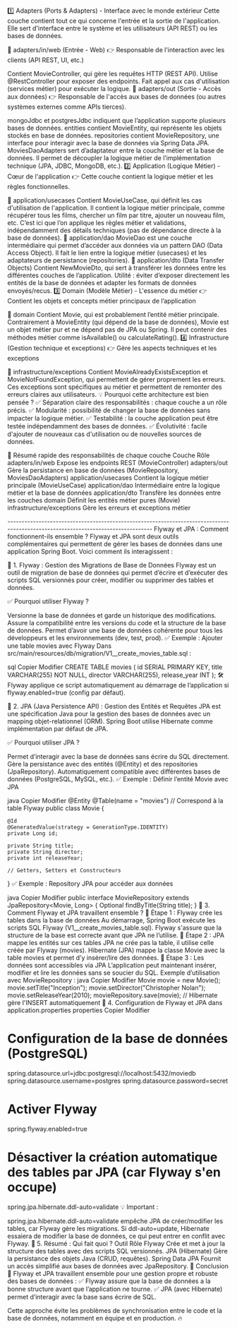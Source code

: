 1️⃣ Adapters (Ports & Adapters) - Interface avec le monde extérieur
Cette couche contient tout ce qui concerne l'entrée et la sortie de l'application. Elle sert d'interface entre le système et les utilisateurs (API REST) ou les bases de données.

📂 adapters/in/web (Entrée - Web)
👉 Responsable de l'interaction avec les clients (API REST, UI, etc.)

Contient MovieController, qui gère les requêtes HTTP (REST API).
Utilise @RestController pour exposer des endpoints.
Fait appel aux cas d'utilisation (services métier) pour exécuter la logique.
📂 adapters/out (Sortie - Accès aux données)
👉 Responsable de l'accès aux bases de données (ou autres systèmes externes comme APIs tierces).

mongoJdbc et postgresJdbc indiquent que l’application supporte plusieurs bases de données.
entities contient MovieEntity, qui représente les objets stockés en base de données.
repositories contient MovieRepository, une interface pour interagir avec la base de données via Spring Data JPA.
MoviesDaoAdapters sert d’adaptateur entre la couche métier et la base de données. Il permet de découpler la logique métier de l’implémentation technique (JPA, JDBC, MongoDB, etc.).
2️⃣ Application (Logique Métier) - Cœur de l'application
👉 Cette couche contient la logique métier et les règles fonctionnelles.

📂 application/usecases
Contient MovieUseCase, qui définit les cas d'utilisation de l'application.
Il contient la logique métier principale, comme récupérer tous les films, chercher un film par titre, ajouter un nouveau film, etc.
C’est ici que l’on applique les règles métier et validations, indépendamment des détails techniques (pas de dépendance directe à la base de données).
📂 application/dao
MovieDao est une couche intermédiaire qui permet d’accéder aux données via un pattern DAO (Data Access Object).
Il fait le lien entre la logique métier (usecases) et les adaptateurs de persistance (repositories).
📂 application/dto (Data Transfer Objects)
Contient NewMovieDto, qui sert à transférer les données entre les différentes couches de l’application.
Utilité : éviter d’exposer directement les entités de la base de données et adapter les formats de données envoyés/recus.
3️⃣ Domain (Modèle Métier) - L'essence du métier
👉 Contient les objets et concepts métier principaux de l’application

📂 domain
Contient Movie, qui est probablement l’entité métier principale.
Contrairement à MovieEntity (qui dépend de la base de données), Movie est un objet métier pur et ne dépend pas de JPA ou Spring.
Il peut contenir des méthodes métier comme isAvailable() ou calculateRating().
4️⃣ Infrastructure (Gestion technique et exceptions)
👉 Gère les aspects techniques et les exceptions

📂 infrastructure/exceptions
Contient MovieAlreadyExistsException et MovieNotFoundException, qui permettent de gérer proprement les erreurs.
Ces exceptions sont spécifiques au métier et permettent de remonter des erreurs claires aux utilisateurs.
💡 Pourquoi cette architecture est bien pensée ?
✅ Séparation claire des responsabilités : chaque couche a un rôle précis.
✅ Modularité : possibilité de changer la base de données sans impacter la logique métier.
✅ Testabilité : la couche application peut être testée indépendamment des bases de données.
✅ Évolutivité : facile d'ajouter de nouveaux cas d'utilisation ou de nouvelles sources de données.

📌 Résumé rapide des responsabilités de chaque couche
Couche	Rôle
adapters/in/web	Expose les endpoints REST (MovieController)
adapters/out	Gère la persistance en base de données (MovieRepository, MoviesDaoAdapters)
application/usecases	Contient la logique métier principale (MovieUseCase)
application/dao	Intermédiaire entre la logique métier et la base de données
application/dto	Transfère les données entre les couches
domain	Définit les entités métier pures (Movie)
infrastructure/exceptions	Gère les erreurs et exceptions métier

-------------------------------------------*-------------------------------------------------------*-------------------------------
Flyway et JPA : Comment fonctionnent-ils ensemble ?
Flyway et JPA sont deux outils complémentaires qui permettent de gérer les bases de données dans une application Spring Boot. Voici comment ils interagissent :

📌 1. Flyway : Gestion des Migrations de Base de Données
Flyway est un outil de migration de base de données qui permet d’écrire et d’exécuter des scripts SQL versionnés pour créer, modifier ou supprimer des tables et données.

✅ Pourquoi utiliser Flyway ?

Versionne la base de données et garde un historique des modifications.
Assure la compatibilité entre les versions du code et la structure de la base de données.
Permet d’avoir une base de données cohérente pour tous les développeurs et les environnements (dev, test, prod).
✅ Exemple : Ajouter une table movies avec Flyway
Dans src/main/resources/db/migration/V1__create_movies_table.sql :

sql
Copier
Modifier
CREATE TABLE movies (
    id SERIAL PRIMARY KEY,
    title VARCHAR(255) NOT NULL,
    director VARCHAR(255),
    release_year INT
);
🛠 Flyway applique ce script automatiquement au démarrage de l’application si flyway.enabled=true (config par défaut).

📌 2. JPA (Java Persistence API) : Gestion des Entités et Requêtes
JPA est une spécification Java pour la gestion des bases de données avec un mapping objet-relationnel (ORM). Spring Boot utilise Hibernate comme implémentation par défaut de JPA.

✅ Pourquoi utiliser JPA ?

Permet d’interagir avec la base de données sans écrire du SQL directement.
Gère la persistance avec des entités (@Entity) et des repositories (JpaRepository).
Automatiquement compatible avec différentes bases de données (PostgreSQL, MySQL, etc.).
✅ Exemple : Définir l’entité Movie avec JPA

java
Copier
Modifier
@Entity
@Table(name = "movies") // Correspond à la table Flyway
public class Movie {
    
    @Id
    @GeneratedValue(strategy = GenerationType.IDENTITY)
    private Long id;
    
    private String title;
    private String director;
    private int releaseYear;

    // Getters, Setters et Constructeurs
}
✅ Exemple : Repository JPA pour accéder aux données

java
Copier
Modifier
public interface MovieRepository extends JpaRepository<Movie, Long> {
    Optional<Movie> findByTitle(String title);
}
📌 3. Comment Flyway et JPA travaillent ensemble ?
📌 Étape 1 : Flyway crée les tables dans la base de données
Au démarrage, Spring Boot exécute les scripts SQL Flyway (V1__create_movies_table.sql).
Flyway s'assure que la structure de la base est correcte avant que JPA ne l’utilise.
📌 Étape 2 : JPA mappe les entités sur ces tables
JPA ne crée pas la table, il utilise celle créée par Flyway (movies).
Hibernate (JPA) mappe la classe Movie avec la table movies et permet d’y insérer/lire des données.
📌 Étape 3 : Les données sont accessibles via JPA
L’application peut maintenant insérer, modifier et lire les données sans se soucier du SQL.
Exemple d’utilisation avec MovieRepository :
java
Copier
Modifier
Movie movie = new Movie();
movie.setTitle("Inception");
movie.setDirector("Christopher Nolan");
movie.setReleaseYear(2010);
movieRepository.save(movie); // Hibernate gère l'INSERT automatiquement
📌 4. Configuration de Flyway et JPA dans application.properties
properties
Copier
Modifier
# Configuration de la base de données (PostgreSQL)
spring.datasource.url=jdbc:postgresql://localhost:5432/moviedb
spring.datasource.username=postgres
spring.datasource.password=secret

# Activer Flyway
spring.flyway.enabled=true

# Désactiver la création automatique des tables par JPA (car Flyway s'en occupe)
spring.jpa.hibernate.ddl-auto=validate
💡 Important :

spring.jpa.hibernate.ddl-auto=validate empêche JPA de créer/modifier les tables, car Flyway gère les migrations.
Si ddl-auto=update, Hibernate essaiera de modifier la base de données, ce qui peut entrer en conflit avec Flyway.
📌 5. Résumé : Qui fait quoi ?
Outil	Rôle
Flyway	Crée et met à jour la structure des tables avec des scripts SQL versionnés.
JPA (Hibernate)	Gère la persistance des objets Java (CRUD, requêtes).
Spring Data JPA	Fournit un accès simplifié aux bases de données avec JpaRepository.
📌 Conclusion
🚀 Flyway et JPA travaillent ensemble pour une gestion propre et robuste des bases de données :
✅ Flyway assure que la base de données a la bonne structure avant que l’application ne tourne.
✅ JPA (avec Hibernate) permet d’interagir avec la base sans écrire de SQL.

Cette approche évite les problèmes de synchronisation entre le code et la base de données, notamment en équipe et en production. 🔥
